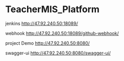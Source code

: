 # TeacherMIS_Platform


jenkins
http://47.92.240.50:18089/

webhook
http://47.92.240.50:18089/github-webhook/

project Demo
http://47.92.240.50:8080/

swagger-ui
http://47.92.240.50:8080/swagger-ui/



